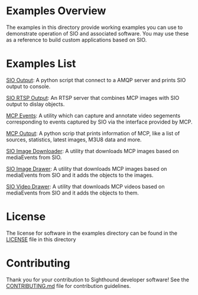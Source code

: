 # Examples Overview

The examples in this directory provide working examples you can use to demonstrate
operation of SIO and associated software.  You may use these as a reference to
build custom applications based on SIO.

# Examples List

[SIO Output](SIOOutput): A python script that connect to a AMQP server and prints SIO output to console.

[SIO RTSP Output](SIORtspOutput): An RTSP server that combines MCP images with SIO output to dislay objects.

[MCP Events](MCPEvents): A utility which can capture and annotate video segements corresponding
to events captured by SIO via the interface provided by MCP.

[MCP Output](MCPOutput): A python scrip that prints information of MCP, like a list of sources, statistics, latest images, M3U8 data
and more.

[SIO Image Downloader](SIOImageDownloader): A utility that downloads MCP images based on mediaEvents from SIO.

[SIO Image Drawer](SIOImageDrawer): A utility that downloads MCP images based on mediaEvents from SIO and it adds the objects to the images.


[SIO Video Drawer](SIOVideoDrawer): A utility that downloads MCP videos based on mediaEvents from SIO and it adds the objects to them.



# License

The license for software in the examples directory can be found in the [LICENSE](LICENSE)
file in this directory

# Contributing

Thank you for your contribution to Sighthound developer software!  See the [CONTRIBUTING.md](CONTRIBUTING.md)
file for contribution guidelines.
